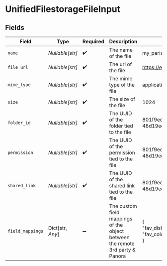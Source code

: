 # UnifiedFilestorageFileInput


## Fields

| Field                                                                         | Type                                                                          | Required                                                                      | Description                                                                   | Example                                                                       |
| ----------------------------------------------------------------------------- | ----------------------------------------------------------------------------- | ----------------------------------------------------------------------------- | ----------------------------------------------------------------------------- | ----------------------------------------------------------------------------- |
| `name`                                                                        | *Nullable[str]*                                                               | :heavy_check_mark:                                                            | The name of the file                                                          | my_paris_photo.png                                                            |
| `file_url`                                                                    | *Nullable[str]*                                                               | :heavy_check_mark:                                                            | The url of the file                                                           | https://example.com/my_paris_photo.png                                        |
| `mime_type`                                                                   | *Nullable[str]*                                                               | :heavy_check_mark:                                                            | The mime type of the file                                                     | application/pdf                                                               |
| `size`                                                                        | *Nullable[str]*                                                               | :heavy_check_mark:                                                            | The size of the file                                                          | 1024                                                                          |
| `folder_id`                                                                   | *Nullable[str]*                                                               | :heavy_check_mark:                                                            | The UUID of the folder tied to the file                                       | 801f9ede-c698-4e66-a7fc-48d19eebaa4f                                          |
| `permission`                                                                  | *Nullable[str]*                                                               | :heavy_check_mark:                                                            | The UUID of the permission tied to the file                                   | 801f9ede-c698-4e66-a7fc-48d19eebaa4f                                          |
| `shared_link`                                                                 | *Nullable[str]*                                                               | :heavy_check_mark:                                                            | The UUID of the shared link tied to the file                                  | 801f9ede-c698-4e66-a7fc-48d19eebaa4f                                          |
| `field_mappings`                                                              | Dict[str, *Any*]                                                              | :heavy_minus_sign:                                                            | The custom field mappings of the object between the remote 3rd party & Panora | {<br/>"fav_dish": "broccoli",<br/>"fav_color": "red"<br/>}                    |